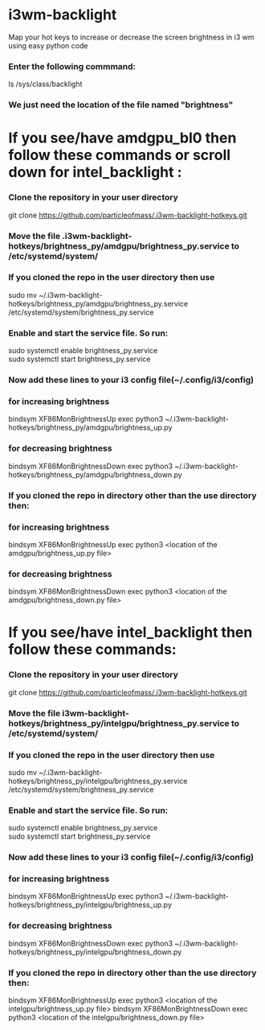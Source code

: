 # i3wm-backlight
Map your hot keys to increase or decrease the screen brightness in i3 wm using easy python code

### Enter the following commmand:
ls /sys/class/backlight
### We just need the location of the file named "brightness"

# If you see/have amdgpu_bl0 then follow these commands or scroll down for intel_backlight :
### Clone the repository in your user directory
git clone https://github.com/particleofmass/.i3wm-backlight-hotkeys.git
### Move the file .i3wm-backlight-hotkeys/brightness_py/amdgpu/brightness_py.service to /etc/systemd/system/
### If you cloned the repo in the user directory then use
sudo mv ~/.i3wm-backlight-hotkeys/brightness_py/amdgpu/brightness_py.service /etc/systemd/system/brightness_py.service
### Enable and start the service file. So run:
sudo systemctl enable brightness_py.service \
sudo systemctl start brightness_py.service
### Now add these lines to your i3 config file(~/.config/i3/config)
### for increasing brightness
bindsym XF86MonBrightnessUp exec python3 ~/.i3wm-backlight-hotkeys/brightness_py/amdgpu/brightness_up.py
### for decreasing brightness
bindsym XF86MonBrightnessDown exec python3 ~/.i3wm-backlight-hotkeys/brightness_py/amdgpu/brightness_down.py
### If you cloned the repo in directory other than the use directory then:
### for increasing brightness
bindsym XF86MonBrightnessUp exec python3 <location of the amdgpu/brightness_up.py file>
### for decreasing brightness
bindsym XF86MonBrightnessDown exec python3 <location of the amdgpu/brightness_down.py file>


# If you see/have intel_backlight then follow these commands:
### Clone the repository in your user directory
git clone https://github.com/particleofmass/.i3wm-backlight-hotkeys.git
### Move the file i3wm-backlight-hotkeys/brightness_py/intelgpu/brightness_py.service to /etc/systemd/system/
### If you cloned the repo in the user directory then use
sudo mv ~/.i3wm-backlight-hotkeys/brightness_py/intelgpu/brightness_py.service /etc/systemd/system/brightness_py.service
### Enable and start the service file. So run:
sudo systemctl enable brightness_py.service \
sudo systemctl start brightness_py.service
### Now add these lines to your i3 config file(~/.config/i3/config)
### for increasing brightness
bindsym XF86MonBrightnessUp exec python3 ~/.i3wm-backlight-hotkeys/brightness_py/intelgpu/brightness_up.py
### for decreasing brightness
bindsym XF86MonBrightnessDown exec python3 ~/.i3wm-backlight-hotkeys/brightness_py/intelgpu/brightness_down.py
### If you cloned the repo in directory other than the use directory then:
bindsym XF86MonBrightnessUp exec python3 <location of the intelgpu/brightness_up.py file>
bindsym XF86MonBrightnessDown exec python3 <location of the intelgpu/brightness_down.py file>
